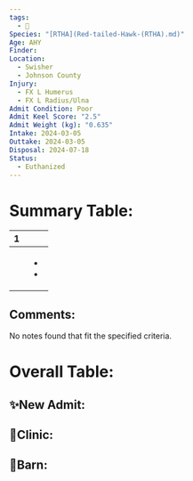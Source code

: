 ```yaml
---
tags:
  - 🦅
Species: "[RTHA](Red-tailed-Hawk-(RTHA).md)"
Age: AHY
Finder: 
Location:
  - Swisher
  - Johnson County
Injury:
  - FX L Humerus
  - FX L Radius/Ulna
Admit Condition: Poor
Admit Keel Score: "2.5"
Admit Weight (kg): "0.635"
Intake: 2024-03-05
Outtake: 2024-03-05
Disposal: 2024-07-18
Status:
  - Euthanized
---
```


# Summary Table:

<div><table class="dataview table-view-table"><thead class="table-view-thead"><tr class="table-view-tr-header"><th class="table-view-th"><span></span><span class="dataview small-text">1</span></th><th class="table-view-th"><span></span></th></tr></thead><tbody class="table-view-tbody"><tr><td><span></span></td><td><ul class="dataview dataview-ul dataview-result-list-ul"><li class="dataview-result-list-li"><span></span></li><li class="dataview-result-list-li"><span></span></li></ul></td></tr></tbody></table></div>

## Comments:

<p><span><p dir="auto">No notes found that fit the specified criteria.</p></span></p>

# Overall Table:

## ✨New Admit:



## 🏥Clinic:



## 🏡Barn:


